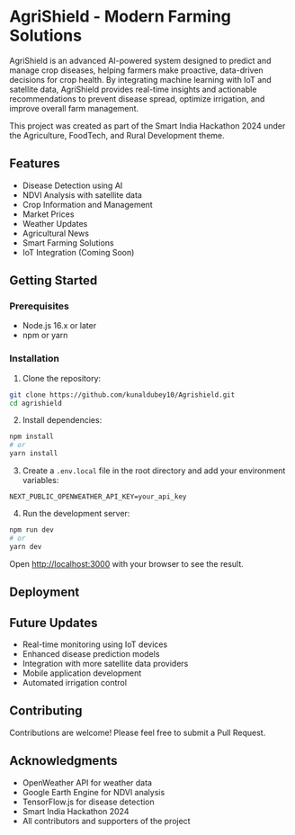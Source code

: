 # AgriShield - Modern Farming Solutions

AgriShield is an advanced AI-powered system designed to predict and manage crop diseases, helping farmers make proactive, data-driven decisions for crop health. By integrating machine learning with IoT and satellite data, AgriShield provides real-time insights and actionable recommendations to prevent disease spread, optimize irrigation, and improve overall farm management.

This project was created as part of the Smart India Hackathon 2024 under the Agriculture, FoodTech, and Rural Development theme.

## Features

- Disease Detection using AI
- NDVI Analysis with satellite data
- Crop Information and Management
- Market Prices
- Weather Updates
- Agricultural News
- Smart Farming Solutions
- IoT Integration (Coming Soon)

## Getting Started

### Prerequisites

- Node.js 16.x or later
- npm or yarn

### Installation

1. Clone the repository:
```bash
git clone https://github.com/kunaldubey10/Agrishield.git
cd agrishield
```

2. Install dependencies:
```bash
npm install
# or
yarn install
```

3. Create a `.env.local` file in the root directory and add your environment variables:
```
NEXT_PUBLIC_OPENWEATHER_API_KEY=your_api_key
```

4. Run the development server:
```bash
npm run dev
# or
yarn dev
```

Open [http://localhost:3000](http://localhost:3000) with your browser to see the result.

## Deployment

## Future Updates

- Real-time monitoring using IoT devices
- Enhanced disease prediction models
- Integration with more satellite data providers
- Mobile application development
- Automated irrigation control

## Contributing

Contributions are welcome! Please feel free to submit a Pull Request.


## Acknowledgments

- OpenWeather API for weather data
- Google Earth Engine for NDVI analysis
- TensorFlow.js for disease detection
- Smart India Hackathon 2024
- All contributors and supporters of the project
